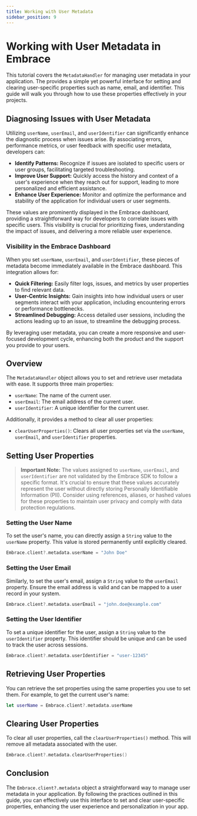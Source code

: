 ```yaml
---
title: Working with User Metadata
sidebar_position: 9
---
```


# Working with User Metadata in Embrace

This tutorial covers the `MetadataHandler` for managing user metadata in your application. The provides a simple yet powerful interface for setting and clearing user-specific properties such as name, email, and identifier. This guide will walk you through how to use these properties effectively in your projects.

## Diagnosing Issues with User Metadata

Utilizing `userName`, `userEmail`, and `userIdentifier` can significantly enhance the diagnostic process when issues arise. By associating errors, performance metrics, or user feedback with specific user metadata, developers can:

- **Identify Patterns:** Recognize if issues are isolated to specific users or user groups, facilitating targeted troubleshooting.
- **Improve User Support:** Quickly access the history and context of a user's experience when they reach out for support, leading to more personalized and efficient assistance.
- **Enhance User Experience:** Monitor and optimize the performance and stability of the application for individual users or user segments.

These values are prominently displayed in the Embrace dashboard, providing a straightforward way for developers to correlate issues with specific users. This visibility is crucial for prioritizing fixes, understanding the impact of issues, and delivering a more reliable user experience.

### Visibility in the Embrace Dashboard

When you set `userName`, `userEmail`, and `userIdentifier`, these pieces of metadata become immediately available in the Embrace dashboard. This integration allows for:

- **Quick Filtering:** Easily filter logs, issues, and metrics by user properties to find relevant data.
- **User-Centric Insights:** Gain insights into how individual users or user segments interact with your application, including encountering errors or performance bottlenecks.
- **Streamlined Debugging:** Access detailed user sessions, including the actions leading up to an issue, to streamline the debugging process.

By leveraging user metadata, you can create a more responsive and user-focused development cycle, enhancing both the product and the support you provide to your users.

## Overview

The `MetadataHandler` object allows you to set and retrieve user metadata with ease. It supports three main properties:

- `userName`: The name of the current user.
- `userEmail`: The email address of the current user.
- `userIdentifier`: A unique identifier for the current user.

Additionally, it provides a method to clear all user properties:

- `clearUserProperties()`: Clears all user properties set via the `userName`, `userEmail`, and `userIdentifier` properties.

## Setting User Properties

> **Important Note:** The values assigned to `userName`, `userEmail`, and `userIdentifier` are not validated by the Embrace SDK to follow a specific format. It's crucial to ensure that these values accurately represent the user without directly storing Personally Identifiable Information (PII). Consider using references, aliases, or hashed values for these properties to maintain user privacy and comply with data protection regulations.

### Setting the User Name

To set the user's name, you can directly assign a `String` value to the `userName` property. This value is stored permanently until explicitly cleared.

```swift
Embrace.client?.metadata.userName = "John Doe"
```

### Setting the User Email

Similarly, to set the user's email, assign a `String` value to the `userEmail` property. Ensure the email address is valid and can be mapped to a user record in your system.

```swift
Embrace.client?.metadata.userEmail = "john.doe@example.com"
```

### Setting the User Identifier

To set a unique identifier for the user, assign a `String` value to the `userIdentifier` property. This identifier should be unique and can be used to track the user across sessions.

```swift
Embrace.client?.metadata.userIdentifier = "user-12345"
```

## Retrieving User Properties

You can retrieve the set properties using the same properties you use to set them. For example, to get the current user's name:

```swift
let userName = Embrace.client?.metadata.userName
```

## Clearing User Properties

To clear all user properties, call the `clearUserProperties()` method. This will remove all metadata associated with the user.

```swift
Embrace.client?.metadata.clearUserProperties()
```

## Conclusion

The `Embrace.client?.metadata` object a straightforward way to manage user metadata in your application. By following the practices outlined in this guide, you can effectively use this interface to set and clear user-specific properties, enhancing the user experience and personalization in your app.
